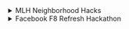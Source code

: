 <details>
<summary>MLH Neighborhood Hacks</summary>
<br>
Celebrate the spirit of community and build something awesome for small businesses and local groups with this hackathon. This is your cue to do something for your neighborhood and think about the problems they face. Create innovative hacks that empower them to do more!
These are open to all skill levels, from beginners to the most veteran developers.

Happy hacking!<br>
<br>
-Website - <br>https://organize.mlh.io/participants/events/6796-neighborhood-hacks<br>
<br>
-Eligibility - <br>
  * Minors(Under 18) <br>
  * Working Professionals <br>
  * Students-University <br>
  * Students-Secondary/High School <br> 
  * Students-Other <br>

<br>
<br>
-Application - <br>
* Registration starts in early April and May (almost every year)<br>
* Event starts from May 14 to May 16.<br>
 
Resources for Preparation  - 
<br>
They have discord server and broadcast groups which are open once one registers.<br>

<br>
</details>

<details>
<summary>Facebook F8 Refresh Hackathon</summary>
<br>
Facebook developers club organises this Hackathon every year in the month of May and it is open for all categories of students and even work professionals.It provides you with an amazing platform to showcase your skill while making use and learning different tools from Facebook or otherwise.<br>
<br>
-Website - <br>https://developers.facebook.com/blog/post/2018/02/21/f8-registration-open/<br>
<br>
-Eligibility - <br>
  * Minors(Under 18) <br>
  * Working Professionals <br>
  * Students-University <br>
  * Students-Secondary/High School <br> 
  * Students-Other <br>

<br>
<br>
-Application - <br>
* Registration starts in early April and May (almost every year)<br>
* In 2021, it lasted from May 3-May 10.<br>
 
Resources for Preparation  - 
<br>
They have broadcast groups on Facebook wherein the experts help you with the queries.<br>

<br>
</details>

